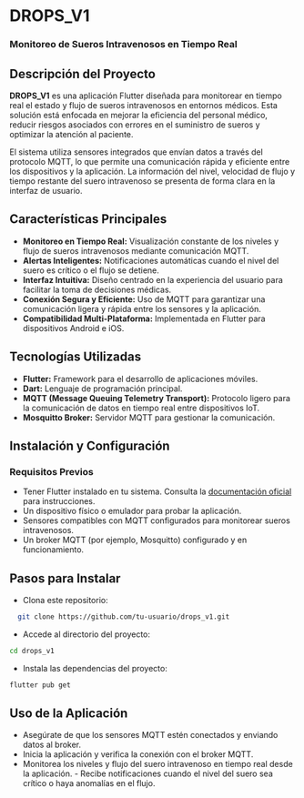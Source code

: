 
# DROPS_V1 
### Monitoreo de Sueros Intravenosos en Tiempo Real

## Descripción del Proyecto 
**DROPS_V1** es una aplicación Flutter diseñada para monitorear en tiempo real el estado y flujo de sueros intravenosos en entornos médicos. Esta solución está enfocada en mejorar la eficiencia del personal médico, reducir riesgos asociados con errores en el suministro de sueros y optimizar la atención al paciente.

El sistema utiliza sensores integrados que envían datos a través del protocolo MQTT, lo que permite una comunicación rápida y eficiente entre los dispositivos y la aplicación. La información del nivel, velocidad de flujo y tiempo restante del suero intravenoso se presenta de forma clara en la interfaz de usuario.

## Características Principales 
- **Monitoreo en Tiempo Real:** Visualización constante de los niveles y flujo de sueros intravenosos mediante comunicación MQTT. 
- **Alertas Inteligentes:** Notificaciones automáticas cuando el nivel del suero es crítico o el flujo se detiene. 
- **Interfaz Intuitiva:** Diseño centrado en la experiencia del usuario para facilitar la toma de decisiones médicas. 
- **Conexión Segura y Eficiente:** Uso de MQTT para garantizar una comunicación ligera y rápida entre los sensores y la aplicación. 
- **Compatibilidad Multi-Plataforma:** Implementada en Flutter para dispositivos Android e iOS. 
## Tecnologías Utilizadas 
- **Flutter:** Framework para el desarrollo de aplicaciones móviles. 
- **Dart:** Lenguaje de programación principal. 
- **MQTT (Message Queuing Telemetry Transport):** Protocolo ligero para la comunicación de datos en tiempo real entre dispositivos IoT. 
- **Mosquitto Broker:** Servidor MQTT para gestionar la comunicación. 
## Instalación y Configuración 
### Requisitos Previos 
-  Tener Flutter instalado en tu sistema. Consulta la [documentación oficial](https://docs.flutter.dev/get-started/install?_gl=1*82ulup*_gcl_aw*R0NMLjE3MzI0NjM2ODAuQ2owS0NRaUF1b3U2QmhEaEFSSXNBSWZncm40S2JqUmZta1FKSy1na2IzbnRNWVFIMVpUZm1hU1VYNC1BU3cybkpsb0VOZWdrTy05UzFqY2FBcGxDRUFMd193Y0I.*_gcl_dc*R0NMLjE3MzI0NjM2ODAuQ2owS0NRaUF1b3U2QmhEaEFSSXNBSWZncm40S2JqUmZta1FKSy1na2IzbnRNWVFIMVpUZm1hU1VYNC1BU3cybkpsb0VOZWdrTy05UzFqY2FBcGxDRUFMd193Y0I.*_up*MQ..*_gs*MQ..*_ga*MTM0NjYxNTQ3NS4xNzIzMzExNzY0*_ga_04YGWK0175*MTczMjQ2MzY2Ny42LjEuMTczMjQ2MzY4MC4wLjAuMA..&gclid=Cj0KCQiAuou6BhDhARIsAIfgrn4KbjRfmkQJK-gkb3ntMYQH1ZTfmaSUX4-ASw2nJloENegkO-9S1jcaAplCEALw_wcB&gclsrc=aw.ds) para instrucciones. 
- Un dispositivo físico o emulador para probar la aplicación. 
- Sensores compatibles con MQTT configurados para monitorear sueros intravenosos. 
- Un broker MQTT (por ejemplo, Mosquitto) configurado y en funcionamiento. 
## Pasos para Instalar

- Clona este repositorio: 
```bash
  git clone https://github.com/tu-usuario/drops_v1.git
```


- Accede al directorio del proyecto: 
```bash
cd drops_v1
```
- Instala las dependencias del proyecto: 
```bash
flutter pub get 
```
## Uso de la Aplicación 
- Asegúrate de que los sensores MQTT estén conectados y enviando datos al broker. 
- Inicia la aplicación y verifica la conexión con el broker MQTT. 
- Monitorea los niveles y flujo del suero intravenoso en tiempo real desde la aplicación. - Recibe notificaciones cuando el nivel del suero sea crítico o haya anomalías en el flujo.
